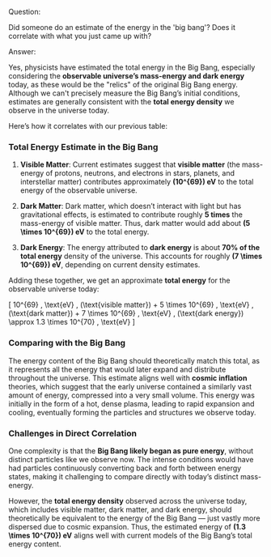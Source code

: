 Question:

Did someone do an estimate of the energy in the 'big bang'? Does it correlate with what you just came up with?

Answer:

Yes, physicists have estimated the total energy in the Big Bang, especially considering the **observable universe’s mass-energy and dark energy** today, as these would be the "relics" of the original Big Bang energy. Although we can't precisely measure the Big Bang’s initial conditions, estimates are generally consistent with the **total energy density** we observe in the universe today.

Here’s how it correlates with our previous table:

### Total Energy Estimate in the Big Bang

1. **Visible Matter**: Current estimates suggest that **visible matter** (the mass-energy of protons, neutrons, and electrons in stars, planets, and interstellar matter) contributes approximately **\(10^{69}\) eV** to the total energy of the observable universe.

2. **Dark Matter**: Dark matter, which doesn’t interact with light but has gravitational effects, is estimated to contribute roughly **5 times** the mass-energy of visible matter. Thus, dark matter would add about **\(5 \times 10^{69}\) eV** to the total energy.

3. **Dark Energy**: The energy attributed to **dark energy** is about **70% of the total energy** density of the universe. This accounts for roughly **\(7 \times 10^{69}\) eV**, depending on current density estimates.

Adding these together, we get an approximate **total energy** for the observable universe today:

\[
10^{69} \, \text{eV} \, (\text{visible matter}) + 5 \times 10^{69} \, \text{eV} \, (\text{dark matter}) + 7 \times 10^{69} \, \text{eV} \, (\text{dark energy}) \approx 1.3 \times 10^{70} \, \text{eV}
\]

### Comparing with the Big Bang

The energy content of the Big Bang should theoretically match this total, as it represents all the energy that would later expand and distribute throughout the universe. This estimate aligns well with **cosmic inflation** theories, which suggest that the early universe contained a similarly vast amount of energy, compressed into a very small volume. This energy was initially in the form of a hot, dense plasma, leading to rapid expansion and cooling, eventually forming the particles and structures we observe today.

### Challenges in Direct Correlation

One complexity is that the **Big Bang likely began as pure energy**, without distinct particles like we observe now. The intense conditions would have had particles continuously converting back and forth between energy states, making it challenging to compare directly with today’s distinct mass-energy.

However, the **total energy density** observed across the universe today, which includes visible matter, dark matter, and dark energy, should theoretically be equivalent to the energy of the Big Bang — just vastly more dispersed due to cosmic expansion. Thus, the estimated energy of **\(1.3 \times 10^{70}\) eV** aligns well with current models of the Big Bang’s total energy content.

